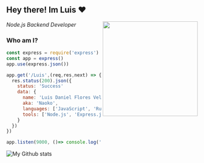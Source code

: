 <h2> Hey there! Im Luis ❤ </h2>

<img align='right' src="https://external-content.duckduckgo.com/iu/?u=https%3A%2F%2Fvectorified.com%2Fimages%2Fexpress-js-icon-20.png&f=1&nofb=1" width="250">

<p><em>Node.js Backend Developer</em></p>

### Who am I? 

```javascript
const express = require('express')
const app = express()
app.use(express.json())

app.get('/Luis',(req,res,next) => {
  res.status(200).json({
    status: 'Success'
    data: {
      name: 'Luis Daniel Flores Velázquez',
      aka: 'Naoko',
      languages: ['JavaScript', 'Ruby', 'Python'],
      tools: ['Node.js', 'Express.js', 'Jest', 'MongoDB', 'AWS', 'Heroku']
    }
  })
})

app.listen(9000, ()=> console.log('Server ready ✨'))
```
![My Github stats](https://github-readme-stats.vercel.app/api?username=LuisFloresV&show_icons=true&hide_border=true&theme=dark)   


